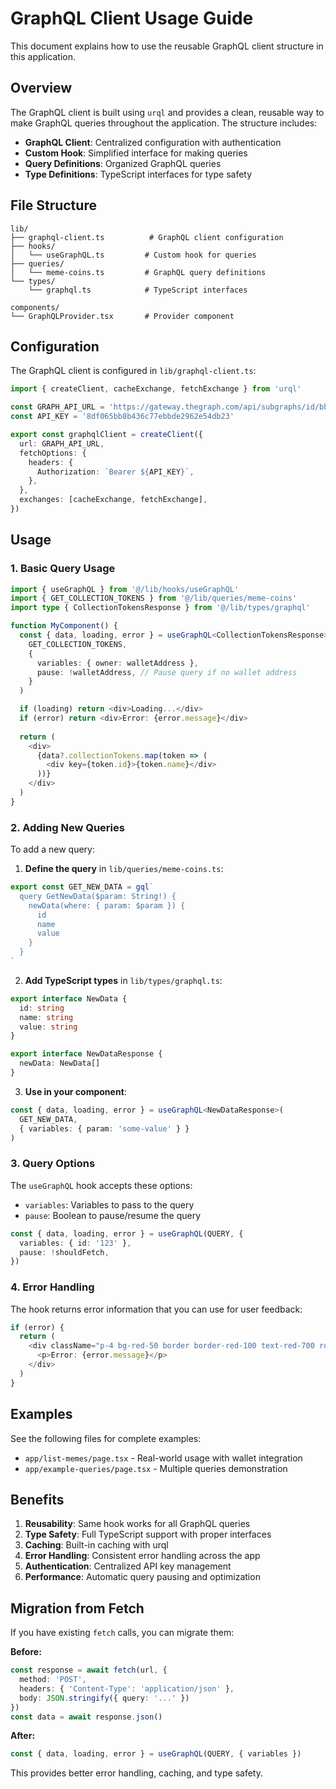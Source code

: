 # GraphQL Client Usage Guide

This document explains how to use the reusable GraphQL client structure in this application.

## Overview

The GraphQL client is built using `urql` and provides a clean, reusable way to make GraphQL queries throughout the application. The structure includes:

- **GraphQL Client**: Centralized configuration with authentication
- **Custom Hook**: Simplified interface for making queries
- **Query Definitions**: Organized GraphQL queries
- **Type Definitions**: TypeScript interfaces for type safety

## File Structure

```
lib/
├── graphql-client.ts          # GraphQL client configuration
├── hooks/
│   └── useGraphQL.ts         # Custom hook for queries
├── queries/
│   └── meme-coins.ts         # GraphQL query definitions
└── types/
    └── graphql.ts            # TypeScript interfaces

components/
└── GraphQLProvider.tsx       # Provider component
```

## Configuration

The GraphQL client is configured in `lib/graphql-client.ts`:

```typescript
import { createClient, cacheExchange, fetchExchange } from 'urql'

const GRAPH_API_URL = 'https://gateway.thegraph.com/api/subgraphs/id/bbWLZuPrmoskDaU64xycxZFE6EvSkMQALKkDpsz5ifF'
const API_KEY = '8df065bb8b436c77ebbde2962e54db23'

export const graphqlClient = createClient({
  url: GRAPH_API_URL,
  fetchOptions: {
    headers: {
      Authorization: `Bearer ${API_KEY}`,
    },
  },
  exchanges: [cacheExchange, fetchExchange],
})
```

## Usage

### 1. Basic Query Usage

```typescript
import { useGraphQL } from '@/lib/hooks/useGraphQL'
import { GET_COLLECTION_TOKENS } from '@/lib/queries/meme-coins'
import type { CollectionTokensResponse } from '@/lib/types/graphql'

function MyComponent() {
  const { data, loading, error } = useGraphQL<CollectionTokensResponse>(
    GET_COLLECTION_TOKENS,
    {
      variables: { owner: walletAddress },
      pause: !walletAddress, // Pause query if no wallet address
    }
  )

  if (loading) return <div>Loading...</div>
  if (error) return <div>Error: {error.message}</div>
  
  return (
    <div>
      {data?.collectionTokens.map(token => (
        <div key={token.id}>{token.name}</div>
      ))}
    </div>
  )
}
```

### 2. Adding New Queries

To add a new query:

1. **Define the query** in `lib/queries/meme-coins.ts`:
```typescript
export const GET_NEW_DATA = gql`
  query GetNewData($param: String!) {
    newData(where: { param: $param }) {
      id
      name
      value
    }
  }
`
```

2. **Add TypeScript types** in `lib/types/graphql.ts`:
```typescript
export interface NewData {
  id: string
  name: string
  value: string
}

export interface NewDataResponse {
  newData: NewData[]
}
```

3. **Use in your component**:
```typescript
const { data, loading, error } = useGraphQL<NewDataResponse>(
  GET_NEW_DATA,
  { variables: { param: 'some-value' } }
)
```

### 3. Query Options

The `useGraphQL` hook accepts these options:

- `variables`: Variables to pass to the query
- `pause`: Boolean to pause/resume the query

```typescript
const { data, loading, error } = useGraphQL(QUERY, {
  variables: { id: '123' },
  pause: !shouldFetch,
})
```

### 4. Error Handling

The hook returns error information that you can use for user feedback:

```typescript
if (error) {
  return (
    <div className="p-4 bg-red-50 border border-red-100 text-red-700 rounded-lg">
      <p>Error: {error.message}</p>
    </div>
  )
}
```

## Examples

See the following files for complete examples:

- `app/list-memes/page.tsx` - Real-world usage with wallet integration
- `app/example-queries/page.tsx` - Multiple queries demonstration

## Benefits

1. **Reusability**: Same hook works for all GraphQL queries
2. **Type Safety**: Full TypeScript support with proper interfaces
3. **Caching**: Built-in caching with urql
4. **Error Handling**: Consistent error handling across the app
5. **Authentication**: Centralized API key management
6. **Performance**: Automatic query pausing and optimization

## Migration from Fetch

If you have existing `fetch` calls, you can migrate them:

**Before:**
```typescript
const response = await fetch(url, {
  method: 'POST',
  headers: { 'Content-Type': 'application/json' },
  body: JSON.stringify({ query: '...' })
})
const data = await response.json()
```

**After:**
```typescript
const { data, loading, error } = useGraphQL(QUERY, { variables })
```

This provides better error handling, caching, and type safety. 